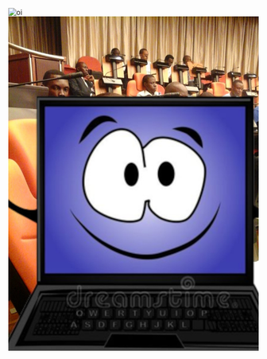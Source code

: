 ![oi](https://2.bp.blogspot.com/-4wcFdANshJY/T1GTOA9BlAI/AAAAAAAAHCM/3fJ0dJWmv78/s1600/funny-gifs-franky-goes-to-anchorage.gif)
![chatgpt com seus professores](naafrica.jpg)
